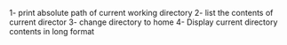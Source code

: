 1- print absolute path of current working directory
2- list the contents of current director
3- change directory to home
4- Display current directory contents in long format
